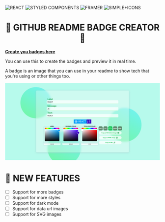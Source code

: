 ![REACT](https://img.shields.io/static/v1?label=REACT&labelColor=07a0f8&message=JS&color=3800c3&logo=REACT&logoColor=ffffff&style=flat-square)
![STYLED COMPONENTS](https://img.shields.io/static/v1?label=STYLED&labelColor=c7288b&message=COMPONENTS&color=cc4add&logo=STYLED+COMPONENTS&logoColor=ffffff&style=flat-square)
![FRAMER](https://img.shields.io/static/v1?label=FRAMER&labelColor=8528c7&message=MOTION&color=924add&logo=FRAMER&logoColor=ffffff&style=flat-square)
![SIMPLE+ICONS](https://img.shields.io/static/v1?label=SIMPLE&labelColor=040304&message=ICONS&color=3d3842&logo=SIMPLE+ICONS&logoColor=ffffff&style=flat-square)

<h1 align="center">🌸 GITHUB README BADGE CREATOR 🌸</h1>

**[Create you badges here](https://devlulcas.github.io/glass-badgic/)**

You can use this to create the badges and preview it in real time.

A badge is an image that you can use in your readme to show tech that you're using or other things too.

![screenshot](https://raw.githubusercontent.com/devlulcas/glass-badgic/main/.github/images/preview.png)

# 📖 NEW FEATURES

- [ ] Support for more badges
- [ ] Support for more styles
- [ ] Support for dark mode
- [ ] Support for data url images
- [ ] Support for SVG images
